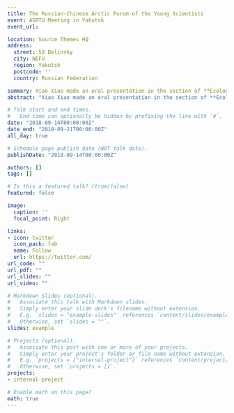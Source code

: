 ```yaml
---
title: The Russian-Chinese Arctic Forum of the Young Scientists
event: ASRTU Meeting in Yakutsk
event_url: 

location: Source Themes HQ
address:
  street: 58 Belinsky
  city: NEFU
  region: Yakutsk
  postcode: ''
  country: Russian Federation

summary: Xiao Xiao made an oral presentation in the section of **Ecological-Climatic and Chemical Issues of a Cryolithic Zone**.
abstract: "Xiao Xiao made an oral presentation in the section of **Ecological-Climatic and Chemical Issues of a Cryolithic Zone**"

# Talk start and end times.
#   End time can optionally be hidden by prefixing the line with `#`.
date: "2018-09-14T00:00:00Z"
date_end: "2018-09-21T00:00:00Z"
all_day: true

# Schedule page publish date (NOT talk date).
publishDate: "2018-09-14T00:00:00Z"

authors: []
tags: []

# Is this a featured talk? (true/false)
featured: false

image:
  caption: ''
  focal_point: Right

links:
- icon: twitter
  icon_pack: fab
  name: Follow
  url: https://twitter.com/
url_code: ""
url_pdf: ""
url_slides: ""
url_video: ""

# Markdown Slides (optional).
#   Associate this talk with Markdown slides.
#   Simply enter your slide deck's filename without extension.
#   E.g. `slides = "example-slides"` references `content/slides/example-slides.md`.
#   Otherwise, set `slides = ""`.
slides: example

# Projects (optional).
#   Associate this post with one or more of your projects.
#   Simply enter your project's folder or file name without extension.
#   E.g. `projects = ["internal-project"]` references `content/project/deep-learning/index.md`.
#   Otherwise, set `projects = []`.
projects:
- internal-project

# Enable math on this page?
math: true
---
```


